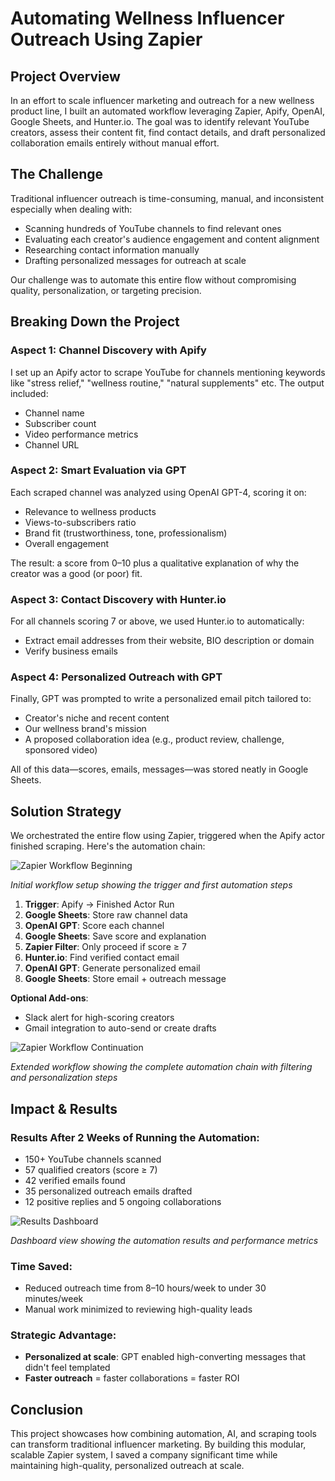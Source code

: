 # Automating Wellness Influencer Outreach Using Zapier

## Project Overview

In an effort to scale influencer marketing and outreach for a new wellness product line, I built an automated workflow leveraging Zapier, Apify, OpenAI, Google Sheets, and Hunter.io. The goal was to identify relevant YouTube creators, assess their content fit, find contact details, and draft personalized collaboration emails entirely without manual effort.

## The Challenge

Traditional influencer outreach is time-consuming, manual, and inconsistent especially when dealing with:

- Scanning hundreds of YouTube channels to find relevant ones
- Evaluating each creator's audience engagement and content alignment
- Researching contact information manually
- Drafting personalized messages for outreach at scale

Our challenge was to automate this entire flow without compromising quality, personalization, or targeting precision.

## Breaking Down the Project

### Aspect 1: Channel Discovery with Apify
I set up an Apify actor to scrape YouTube for channels mentioning keywords like "stress relief," "wellness routine," "natural supplements" etc. The output included:
- Channel name
- Subscriber count
- Video performance metrics
- Channel URL

### Aspect 2: Smart Evaluation via GPT
Each scraped channel was analyzed using OpenAI GPT-4, scoring it on:
- Relevance to wellness products
- Views-to-subscribers ratio
- Brand fit (trustworthiness, tone, professionalism)
- Overall engagement

The result: a score from 0–10 plus a qualitative explanation of why the creator was a good (or poor) fit.

### Aspect 3: Contact Discovery with Hunter.io
For all channels scoring 7 or above, we used Hunter.io to automatically:
- Extract email addresses from their website, BIO description or domain
- Verify business emails

### Aspect 4: Personalized Outreach with GPT
Finally, GPT was prompted to write a personalized email pitch tailored to:
- Creator's niche and recent content
- Our wellness brand's mission
- A proposed collaboration idea (e.g., product review, challenge, sponsored video)

All of this data—scores, emails, messages—was stored neatly in Google Sheets.

## Solution Strategy

We orchestrated the entire flow using Zapier, triggered when the Apify actor finished scraping. Here's the automation chain:

![Zapier Workflow Beginning](/Automating%20wellness/beginning.png)

*Initial workflow setup showing the trigger and first automation steps*

1. **Trigger**: Apify → Finished Actor Run
2. **Google Sheets**: Store raw channel data
3. **OpenAI GPT**: Score each channel
4. **Google Sheets**: Save score and explanation
5. **Zapier Filter**: Only proceed if score ≥ 7
6. **Hunter.io**: Find verified contact email
7. **OpenAI GPT**: Generate personalized email
8. **Google Sheets**: Store email + outreach message

**Optional Add-ons**:
- Slack alert for high-scoring creators
- Gmail integration to auto-send or create drafts

![Zapier Workflow Continuation](/Automating%20wellness/continuation.png)

*Extended workflow showing the complete automation chain with filtering and personalization steps*

## Impact & Results

### Results After 2 Weeks of Running the Automation:
- 150+ YouTube channels scanned
- 57 qualified creators (score ≥ 7)
- 42 verified emails found
- 35 personalized outreach emails drafted
- 12 positive replies and 5 ongoing collaborations

![Results Dashboard](/Automating%20wellness/Screen%20Shot%202025-08-13%20at%2022.22.17.png)

*Dashboard view showing the automation results and performance metrics*

### Time Saved:
- Reduced outreach time from 8–10 hours/week to under 30 minutes/week
- Manual work minimized to reviewing high-quality leads

### Strategic Advantage:
- **Personalized at scale**: GPT enabled high-converting messages that didn't feel templated
- **Faster outreach** = faster collaborations = faster ROI

## Conclusion

This project showcases how combining automation, AI, and scraping tools can transform traditional influencer marketing. By building this modular, scalable Zapier system, I saved a company significant time while maintaining high-quality, personalized outreach at scale.